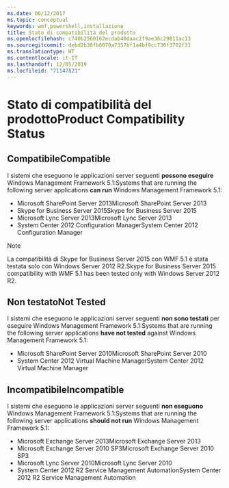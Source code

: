 ```yaml
---
ms.date: 06/12/2017
ms.topic: conceptual
keywords: wmf,powershell,installazione
title: Stato di compatibilità del prodotto
ms.openlocfilehash: c740b2560162ecdab40daac2f9ae36c29811ac13
ms.sourcegitcommit: debd2b38fb8070a7357bf1a4bf9cc736f3702f31
ms.translationtype: HT
ms.contentlocale: it-IT
ms.lasthandoff: 12/05/2019
ms.locfileid: "71147821"
---
```

# <a name="product-compatibility-status"></a><span data-ttu-id="85275-103">Stato di compatibilità del prodotto</span><span class="sxs-lookup"><span data-stu-id="85275-103">Product Compatibility Status</span></span>

## <a name="compatible"></a><span data-ttu-id="85275-104">Compatibile</span><span class="sxs-lookup"><span data-stu-id="85275-104">Compatible</span></span>

<span data-ttu-id="85275-105">I sistemi che eseguono le applicazioni server seguenti **possono eseguire** Windows Management Framework 5.1:</span><span class="sxs-lookup"><span data-stu-id="85275-105">Systems that are running the following server applications **can run** Windows Management Framework 5.1:</span></span>

- <span data-ttu-id="85275-106">Microsoft SharePoint Server 2013</span><span class="sxs-lookup"><span data-stu-id="85275-106">Microsoft SharePoint Server 2013</span></span>
- <span data-ttu-id="85275-107">Skype for Business Server 2015</span><span class="sxs-lookup"><span data-stu-id="85275-107">Skype for Business Server 2015</span></span>
- <span data-ttu-id="85275-108">Microsoft Lync Server 2013</span><span class="sxs-lookup"><span data-stu-id="85275-108">Microsoft Lync Server 2013</span></span>
- <span data-ttu-id="85275-109">System Center 2012 Configuration Manager</span><span class="sxs-lookup"><span data-stu-id="85275-109">System Center 2012 Configuration Manager</span></span>

> [!NOTE]
> <span data-ttu-id="85275-110">La compatibilità di Skype for Business Server 2015 con WMF 5.1 è stata testata solo con Windows Server 2012 R2.</span><span class="sxs-lookup"><span data-stu-id="85275-110">Skype for Business Server 2015 compatibility with WMF 5.1 has been tested only with Windows Server 2012 R2.</span></span>

## <a name="not-tested"></a><span data-ttu-id="85275-111">Non testato</span><span class="sxs-lookup"><span data-stu-id="85275-111">Not Tested</span></span>

<span data-ttu-id="85275-112">I sistemi che eseguono le applicazioni server seguenti **non sono testati**  per eseguire Windows Management Framework 5.1:</span><span class="sxs-lookup"><span data-stu-id="85275-112">Systems that are running the following server applications **have not tested** against Windows Management Framework 5.1:</span></span>

- <span data-ttu-id="85275-113">Microsoft SharePoint Server 2010</span><span class="sxs-lookup"><span data-stu-id="85275-113">Microsoft SharePoint Server 2010</span></span>
- <span data-ttu-id="85275-114">System Center 2012 Virtual Machine Manager</span><span class="sxs-lookup"><span data-stu-id="85275-114">System Center 2012 Virtual Machine Manager</span></span>

## <a name="incompatible"></a><span data-ttu-id="85275-115">Incompatibile</span><span class="sxs-lookup"><span data-stu-id="85275-115">Incompatible</span></span>

<span data-ttu-id="85275-116">I sistemi che eseguono le applicazioni server seguenti **non eseguono** Windows Management Framework 5.1:</span><span class="sxs-lookup"><span data-stu-id="85275-116">Systems that are running the following server applications **should not run** Windows Management Framework 5.1:</span></span>

- <span data-ttu-id="85275-117">Microsoft Exchange Server 2013</span><span class="sxs-lookup"><span data-stu-id="85275-117">Microsoft Exchange Server 2013</span></span>
- <span data-ttu-id="85275-118">Microsoft Exchange Server 2010 SP3</span><span class="sxs-lookup"><span data-stu-id="85275-118">Microsoft Exchange Server 2010 SP3</span></span>
- <span data-ttu-id="85275-119">Microsoft Lync Server 2010</span><span class="sxs-lookup"><span data-stu-id="85275-119">Microsoft Lync Server 2010</span></span>
- <span data-ttu-id="85275-120">System Center 2012 R2 Service Management Automation</span><span class="sxs-lookup"><span data-stu-id="85275-120">System Center 2012 R2 Service Management Automation</span></span>
